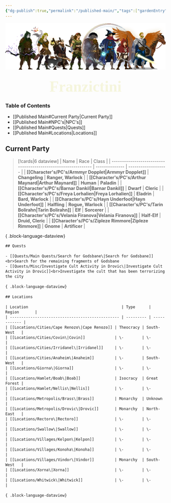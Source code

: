 ```yaml
---
{"dg-publish":true,"permalink":"/published-main/","tags":["gardenEntry"],"noteIcon":""}
---
```



![Bad Company.png](/img/user/Attachments/Bad%20Company.png)
<font size="10px" style="font-family: Segoe Print" color=beige><center>**Franzictini**</center></font>
### Table of Contents

- [[Published Main#Current Party\|Current Party]]
- [[Published Main#NPC's\|NPC's]]
- [[Published Main#Quests\|Quests]]
- [[Published Main#Locations\|Locations]]

## Current Party

>[!cards|6 dataview] 
| Name                                                           | Race           | Class               |
| -------------------------------------------------------------- | -------------- | ------------------- |
| **[[Character's/PC's/Armmyr Dopplet\|Armmyr Dopplet]]**     | **Changeling** | **Ranger, Warlock** |
| **[[Character's/PC's/Arthur Maynard\|Arthur Maynard]]**     | **Human**      | **Paladin**         |
| **[[Character's/PC's/Barnar Dankil\|Barnar Dankil]]**       | **Dwarf**      | **Cleric**          |
| **[[Character's/PC's/Freya Lorhalien\|Freya Lorhalien]]**   | **Eladrin**    | **Bard, Warlock**   |
| **[[Character's/PC's/Hayn Underfoot\|Hayn Underfoot]]**     | **Halfling**   | **Rogue, Warlock**  |
| **[[Character's/PC's/Tarin Bolirahn\|Tarin Bolirahn]]**     | **Elf**        | **Sorcerer**        |
| **[[Character's/PC's/Velania Firanova\|Velania Firanova]]** | **Half-Elf**   | **Druid, Cleric**   |
| **[[Character's/PC's/Zipleze Rimmore\|Zipleze Rimmore]]**   | **Gnome**      | **Artificer**       |

{ .block-language-dataview}

```
## Quests

- [[Quests/Main Quests/Search for Godsbane\|Search for Godsbane]]<br>Search for the remaining fragments of Godsbane
- [[Quests/Misc/Investigate Cult Activity in Drovic\|Investigate Cult Activity in Drovic]]<br>Investigate the cult that has been terrorizing the city

{ .block-language-dataview}

## Locations

| Location                                         | Type      | Region       |
| ------------------------------------------------ | --------- | ------------ |
| [[Locations/Cities/Cape Renozo\|Cape Renozo]] | Theocracy | South-West   |
| [[Locations/Cities/Covin\|Covin]]             | \-        | \-           |
| [[Locations/Cities/Irridanel\|Irridanel]]     | \-        | \-           |
| [[Locations/Cities/Anaheim\|Anaheim]]         | \-        | South-West   |
| [[Locations/Giorna\|Giorna]]                  | \-        | \-           |
| [[Locations/Hamlet/Boab\|Boab]]               | Isocracy  | Great Forest |
| [[Locations/Hamlet/Nellis\|Nellis]]           | \-        | \-           |
| [[Locations/Metropolis/Brass\|Brass]]         | Monarchy  | Unknown      |
| [[Locations/Metropolis/Drovic\|Drovic]]       | Monarchy  | North-East   |
| [[Locations/Rectoro\|Rectoro]]                | \-        | \-           |
| [[Locations/Swallow\|Swallow]]                | \-        | \-           |
| [[Locations/Villages/Kelpon\|Kelpon]]         | \-        | \-           |
| [[Locations/Villages/Konoha\|Konoha]]         | \-        | \-           |
| [[Locations/Villages/Vindor\|Vindor]]         | Monarchy  | South-West   |
| [[Locations/Xorna\|Xorna]]                    | \-        | \-           |
| [[Locations/Whitwick\|Whitwick]]              | \-        | \-           |

{ .block-language-dataview}